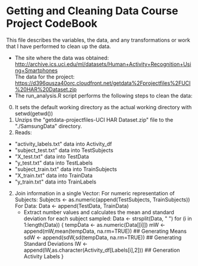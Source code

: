 Getting and Cleaning Data Course Project CodeBook
=================================================
This file describes the variables, the data, and any transformations or work that I have performed to clean up the data.  
* The site where the data was obtained:  
http://archive.ics.uci.edu/ml/datasets/Human+Activity+Recognition+Using+Smartphones      
The data for the project:  
https://d396qusza40orc.cloudfront.net/getdata%2Fprojectfiles%2FUCI%20HAR%20Dataset.zip  
* The run_analysis.R script performs the following steps to clean the data:   
 0. It sets the default working directory as the actual working directory with setwd(getwd())
 1. Unzips the "getdata-projectfiles-UCI HAR Dataset.zip" file to the "./SamsungData" directory.
 2. Reads: 
  * "activity_labels.txt" data into Activity_df 
  * "subject_test.txt" data into TestSubjects
  * "X_test.txt" data into TestData
  * "y_test.txt" data into TestLabels
  * "subject_train.txt" data into TrainSubjects
  * "X_train.txt" data into TrainData
  * "y_train.txt" data into TrainLabels
 2. Join information in a single Vector:
  For numeric representation of Subjects: 
   Subjects <- as.numeric(append(TestSubjects, TrainSubjects))
   For Data: Data <- append(TestData, TrainData)
    * Extract number values and calculates the mean and standard deviation for each subject sampled:
    Data <- strsplit(Data, " ")
    for (i in 1:length(Data)) {
                tempData <- as.numeric(Data[[i]])
                mW <- append(mW,mean(tempData, na.rm=TRUE)) ## Generating Means
                sdW <- append(sdW,sd(tempData, na.rm=TRUE)) ## Generating Standard Deviations
                lW <- append(lW,as.character(Activity_df[Labels[i],2])) ## Generation Activity Labels
        }

